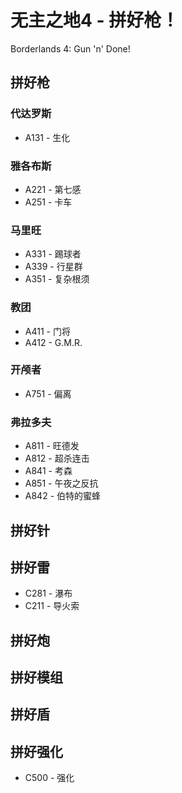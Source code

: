 # 无主之地4 - 拼好枪！
Borderlands 4: Gun 'n' Done!

## 拼好枪

### 代达罗斯

- A131 - 生化 

### 雅各布斯

- A221 - 第七感
- A251 - 卡车

### 马里旺

- A331 - 踢球者
- A339 - 行星群
- A351 - 复杂根须

### 教团

- A411 - 门将
- A412 - G.M.R.

### 开颅者

- A751 - 偏离

### 弗拉多夫

- A811 - 旺德发
- A812 - 超杀连击
- A841 - 考森
- A851 - 午夜之反抗
- A842 - 伯特的蜜蜂

## 拼好针

## 拼好雷

- C281 - 瀑布
- C211 - 导火索

## 拼好炮

## 拼好模组

## 拼好盾

## 拼好强化

- C500 - 强化